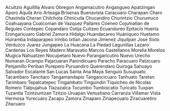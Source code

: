 Acuitzio
Aguililla
Alvaro Obregon
Angamacutiro
Angangueo
Apatzingan
Aporo
Aquila
Ario
Arteaga
Brisenas
Buenavista
Caracuaro
Charapan
Charo
Chavinda
Cheran
Chilchota
Chinicuila
Chucandiro
Churintzio
Churumuco
Coahuayana
Coalcoman de Vazquez Pallares
Coeneo
Cojumatlan de Regules
Contepec
Copandaro
Cotija
Cuitzeo
Ecuandureo
Epitacio Huerta
Erongaricuaro
Gabriel Zamora
Hidalgo
Huandacareo
Huaniqueo
Huetamo
Huiramba
Indaparapeo
Irimbo
Ixtlan
Jacona
Jimenez
Jiquilpan
Jose Sixto Verduzco
Juarez
Jungapeo
La Huacana
La Piedad
Lagunillas
Lazaro Cardenas
Los Reyes
Madero
Maravatio
Marcos Castellanos
Morelia
Morelos
Mugica
Nahuatzen
Nocupetaro
Nuevo Parangaricutiro
Nuevo Urecho
Numaran
Ocampo
Pajacuaran
Panindicuaro
Paracho
Paracuaro
Patzcuaro
Penjamillo
Periban
Purepero
Puruandiro
Querendaro
Quiroga
Sahuayo
Salvador Escalante
San Lucas
Santa Ana Maya
Senguio
Susupuato
Tacambaro
Tancitaro
Tangamandapio
Tangancicuaro
Tanhuato
Taretan
Tarimbaro
Tepalcatepec
Tingambato
Tinguindin
Tiquicheo de Nicolas Romero
Tlalpujahua
Tlazazalca
Tocumbo
Tumbiscatio
Turicato
Tuxpan
Tuzantla
Tzintzuntzan
Tzitzio
Uruapan
Venustiano Carranza
Villamar
Vista Hermosa
Yurecuaro
Zacapu
Zamora
Zinaparo
Zinapecuaro
Ziracuaretiro
Zitacuaro
